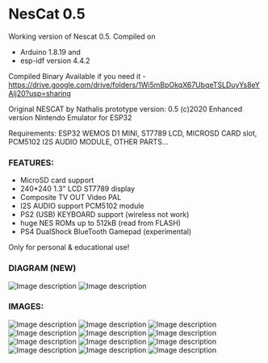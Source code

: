 # NesCat 0.5


Working version of Nescat 0.5. Compiled on 
- Arduino 1.8.19 and 
- esp-idf version 4.4.2 

Compiled Binary Available if you need it - https://drive.google.com/drive/folders/1Wi5mBpOkqX67UbqeTSLDuyYs8eYAlj20?usp=sharing


Original NESCAT by Nathalis
prototype version: 0.5 (c)2020
Enhanced version Nintendo Emulator for ESP32

Requirements: ESP32 WEMOS D1 MINI, ST7789 LCD, MICROSD CARD slot,
PCM5102 I2S AUDIO MODULE, OTHER PARTS...


### FEATURES:

- MicroSD card support
- 240*240 1.3" LCD ST7789 display                  
- Composite TV OUT Video PAL
- I2S AUDIO support PCM5102 module
- PS2 (USB) KEYBOARD support (wireless not work)
- huge NES ROMs up to 512kB (read from FLASH)
- PS4 DualShock BlueTooth Gamepad (experimental)

Only for personal & educational use! 

### DIAGRAM (NEW)
![Image description](https://github.com/lordherp/NesCat/blob/master/PCB/SCHEMATIC.png)
![Image description](https://github.com/lordherp/NesCat/blob/master/PCB/BOARD.png)


### IMAGES:

![Image description](https://github.com/lordherp/NesCat/blob/master/Images/001.jpg)
![Image description](https://github.com/lordherp/NesCat/blob/master/Images/002.jpg)
![Image description](https://github.com/lordherp/NesCat/blob/master/Images/003.jpg)
![Image description](https://github.com/lordherp/NesCat/blob/master/Images/004.jpg)
![Image description](https://github.com/lordherp/NesCat/blob/master/Images/005.jpg)
![Image description](https://github.com/lordherp/NesCat/blob/master/Images/006.jpg)
![Image description](https://github.com/lordherp/NesCat/blob/master/Images/007.jpg)
![Image description](https://github.com/lordherp/NesCat/blob/master/Images/008.jpg)
![Image description](https://github.com/lordherp/NesCat/blob/master/Images/009.jpg)
![Image description](https://github.com/lordherp/NesCat/blob/master/Images/010.jpg)
![Image description](https://github.com/lordherp/NesCat/blob/master/Images/011.jpg)
![Image description](https://github.com/lordherp/NesCat/blob/master/Images/012.jpg)



